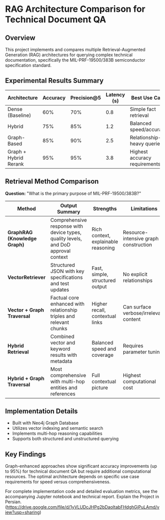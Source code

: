 # RAG Architecture Comparison for Technical Document QA

## Overview
This project implements and compares multiple Retrieval-Augmented Generation (RAG) architectures for querying complex technical documentation, specifically the MIL-PRF-19500/383B semiconductor specification standard.

## Experimental Results Summary

| Architecture | Accuracy | Precision@5 | Latency (s) | Best Use Case |
|--------------|----------|-------------|-------------|---------------|
| Dense (Baseline) | 60% | 70% | 0.8 | Simple fact retrieval |
| Hybrid | 75% | 85% | 1.2 | Balanced speed/accuracy |
| Graph-Based | 85% | 90% | 2.5 | Relationship-heavy queries |
| Graph + Hybrid Rerank | 95% | 95% | 3.8 | Highest accuracy requirements |

## Retrieval Method Comparison

**Question:** "What is the primary purpose of MIL-PRF-19500/383B?"

| Method | Output Summary | Strengths | Limitations |
|--------|----------------|-----------|-------------|
| **GraphRAG (Knowledge Graph)** | Comprehensive response with device types, quality levels, and DoD approval context | Rich context, explainable reasoning | Resource-intensive graph construction |
| **VectorRetriever** | Structured JSON with key specifications and test updates | Fast, simple, structured output | No explicit relationships |
| **Vector + Graph Traversal** | Factual core enhanced with relationship triples and relevant chunks | Higher recall, contextual links | Can surface verbose/irrelevant content |
| **Hybrid Retrieval** | Combined vector and keyword results with metadata | Balanced speed and coverage | Requires parameter tuning |
| **Hybrid + Graph Traversal** | Most comprehensive with multi-hop entities and references | Full contextual picture | Highest computational cost |

## Implementation Details
- Built with Neo4j Graph Database
- Utilizes vector indexing and semantic search
- Implements multi-hop reasoning capabilities
- Supports both structured and unstructured querying

## Key Findings
Graph-enhanced approaches show significant accuracy improvements (up to 95%) for technical document QA but require additional computational resources. The optimal architecture depends on specific use case requirements for speed versus comprehensiveness.

For complete implementation code and detailed evaluation metrics, see the accompanying Jupyter notebook and technical report.
Explain the Project in Persian.(https://drive.google.com/file/d/1yVLUDcJHPg2bDaoItabFHdghGjPuLAmd/view?usp=sharing)
